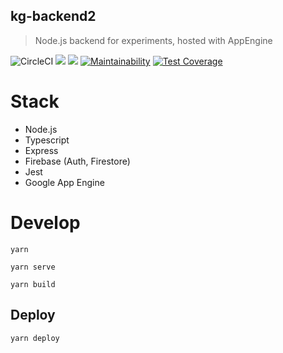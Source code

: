 ## kg-backend2

> Node.js backend for experiments, hosted with AppEngine

![CircleCI](https://circleci.com/gh/kirillgroshkov/kg-backend2.svg?style=shield)
[![](https://img.shields.io/badge/code_style-prettier-ff69b4.svg?style=flat-square)](https://github.com/prettier/prettier)
[![](https://img.shields.io/badge/license-MIT-blue.svg?style=flat-square)](LICENSE)
[![Maintainability](https://api.codeclimate.com/v1/badges/28b1cec5da47ee3c7a6f/maintainability)](https://codeclimate.com/github/kirillgroshkov/kg-backend2/maintainability)
[![Test Coverage](https://api.codeclimate.com/v1/badges/28b1cec5da47ee3c7a6f/test_coverage)](https://codeclimate.com/github/kirillgroshkov/kg-backend2/test_coverage)

# Stack

- Node.js
- Typescript
- Express
- Firebase (Auth, Firestore)
- Jest
- Google App Engine

# Develop

    yarn

    yarn serve

    yarn build

## Deploy

    yarn deploy
